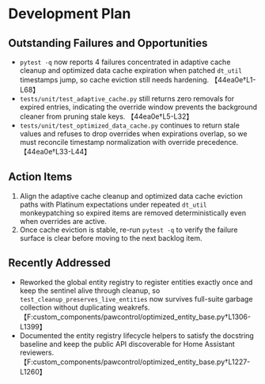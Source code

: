 # Development Plan

## Outstanding Failures and Opportunities
- `pytest -q` now reports 4 failures concentrated in adaptive cache cleanup and optimized data cache expiration when patched `dt_util` timestamps jump, so cache eviction still needs hardening. 【44ea0e†L1-L68】
- `tests/unit/test_adaptive_cache.py` still returns zero removals for expired entries, indicating the override window prevents the background cleaner from pruning stale keys. 【44ea0e†L5-L32】
- `tests/unit/test_optimized_data_cache.py` continues to return stale values and refuses to drop overrides when expirations overlap, so we must reconcile timestamp normalization with override precedence. 【44ea0e†L33-L44】

## Action Items
1. Align the adaptive cache cleanup and optimized data cache eviction paths with Platinum expectations under repeated `dt_util` monkeypatching so expired items are removed deterministically even when overrides are active.
2. Once cache eviction is stable, re-run `pytest -q` to verify the failure surface is clear before moving to the next backlog item.

## Recently Addressed
- Reworked the global entity registry to register entities exactly once and keep the sentinel alive through cleanup, so `test_cleanup_preserves_live_entities` now survives full-suite garbage collection without duplicating weakrefs. 【F:custom_components/pawcontrol/optimized_entity_base.py†L1306-L1399】
- Documented the entity registry lifecycle helpers to satisfy the docstring baseline and keep the public API discoverable for Home Assistant reviewers. 【F:custom_components/pawcontrol/optimized_entity_base.py†L1227-L1260】
